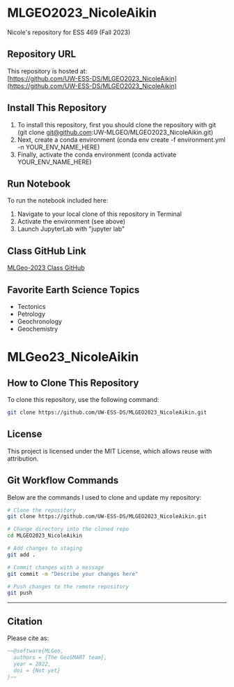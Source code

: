 # MLGEO2023_NicoleAikin
Nicole's repository for ESS 469 (Fall 2023)

## Repository URL

This repository is hosted at:  
[https://github.com/UW-ESS-DS/MLGEO2023_NicoleAikin](https://github.com/UW-ESS-DS/MLGEO2023_NicoleAikin)

## Install This Repository

1. To install this repository, first you should clone the repository with git (git clone git@github.com:UW-MLGEO/MLGEO2023_NicoleAikin.git)
2. Next, create a conda environment (conda env create -f environment.yml -n YOUR_ENV_NAME_HERE)
3. Finally, activate the conda environment (conda activate YOUR_ENV_NAME_HERE)

## Run Notebook

To run the notebook included here:
1. Navigate to your local clone of this repository in Terminal
2. Activate the environment (see above)
3. Launch JupyterLab with "jupyter lab"

## Class GitHub Link

[MLGeo-2023 Class GitHub](https://github.com/UW-ESS-DS/MLGeo-2023)

## Favorite Earth Science Topics

* Tectonics
* Petrology
* Geochronology
* Geochemistry <br>
# MLGeo23_NicoleAikin

## How to Clone This Repository

To clone this repository, use the following command:

```bash
git clone https://github.com/UW-ESS-DS/MLGEO2023_NicoleAikin.git
```

## License

This project is licensed under the MIT License, which allows reuse with attribution.

## Git Workflow Commands

Below are the commands I used to clone and update my repository:

```bash
# Clone the repository
git clone https://github.com/UW-ESS-DS/MLGEO2023_NicoleAikin.git

# Change directory into the cloned repo
cd MLGEO2023_NicoleAikin

# Add changes to staging
git add .

# Commit changes with a message
git commit -m "Describe your changes here"

# Push changes to the remote repository
git push
```

---

## Citation

Please cite as:

```bibtex
~~@software{MLGeo,
  authors = {The GeoSMART team},
  year = 2022,
  doi = {Not yet}
}~~
```